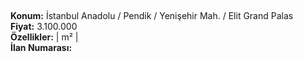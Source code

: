 ## 

**Konum:** İstanbul Anadolu / Pendik / Yenişehir Mah. / Elit Grand Palas  
**Fiyat:** 3.100.000  
**Özellikler:**  |  m² |   
**İlan Numarası:** 
